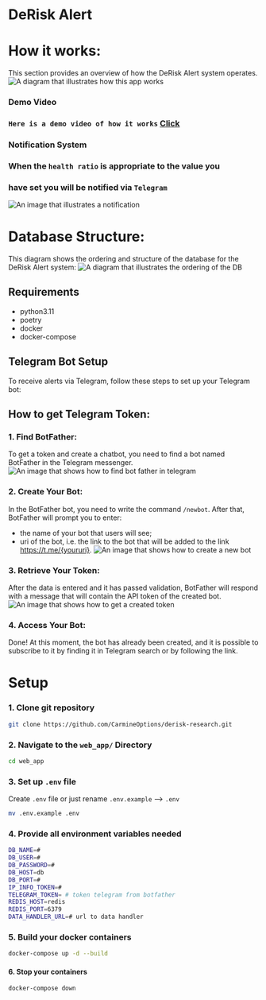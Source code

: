 # DeRisk Alert

# How it works:

This section provides an overview of how the DeRisk Alert system operates.
![A diagram that illustrates how this app works](docs/how-it-works.drawio.png)

### Demo Video
### `Here is a demo video of how it works` [Click](https://drive.google.com/file/d/1TYwEx6PWvPerrJSfiePQzZEtbj53Yn_g/view?usp=sharing)

### Notification System
### When the `health ratio` is appropriate to the value you 
### have set you will be notified via `Telegram`

![An image that illustrates a notification](docs/notification.png)

# Database Structure:


This diagram shows the ordering and structure of the database for the DeRisk Alert system:
![A diagram that illustrates the ordering of the DB](docs/db-ordering.png)

## Requirements
 - python3.11 
 - poetry
 - docker
 - docker-compose

## Telegram Bot Setup

To receive alerts via Telegram, follow these steps to set up your Telegram bot:

## How to get Telegram Token:

### 1. Find BotFather:
To get a token and create a chatbot, you need to find a bot named BotFather in the Telegram messenger.
![An image that shows how to find bot father in telegram](docs/find-bot-father.jpg)

### 2. Create Your Bot:
In the BotFather bot, you need to write the command `/newbot`. After that, BotFather will prompt you to enter:
- the name of your bot that users will see;
- uri of the bot, i.e. the link to the bot that will be added to the link https://t.me/{youruri}.
![An image that shows how to create a new bot](docs/newbot-botfather.jpg)

### 3. Retrieve Your Token:
After the data is entered and it has passed validation, BotFather will respond with a message that will contain the API token of the created bot.
![An image that shows how to get a created token](docs/get-token.jpg)

### 4. Access Your Bot:
Done! At this moment, the bot has already been created, and it is possible to subscribe to it by finding it in Telegram search or by following the link. 

# Setup

### 1. Clone git repository

```bash
git clone https://github.com/CarmineOptions/derisk-research.git
```

### 2. Navigate to the `web_app/` Directory


```bash
cd web_app 
```

### 3. Set up `.env` file

Create `.env` file or just rename `.env.example` --> `.env`

```bash
mv .env.example .env
```

### 4. Provide all environment variables needed

```bash
DB_NAME=#
DB_USER=#
DB_PASSWORD=#
DB_HOST=db
DB_PORT=#
IP_INFO_TOKEN=#
TELEGRAM_TOKEN= # token telegram from botfather
REDIS_HOST=redis
REDIS_PORT=6379
DATA_HANDLER_URL=# url to data handler
```

### 5. Build your docker containers

```bash
docker-compose up -d --build
```

#### 6. Stop your containers

```bash
docker-compose down
```
